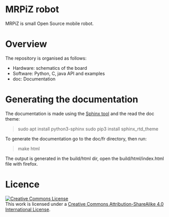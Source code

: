 # MRPiZ robot

MRPiZ is small Open Source mobile robot.

# Overview

The repository is organised as follows:

* Hardware: schematics of the board
* Software: Python, C, java API and examples
* doc: Documentation

# Generating the documentation

The documentation is made using the [Sphinx tool](http://www.sphinx-dox.org) and the read the doc theme:

> sudo apt install python3-sphinx
> sudo pip3 install sphinx\_rtd\_theme

To generate the documentation go to the doc/fr directory, then run:

> make html

The output is generated in the build/html dir, open the build/html/index.html
file with firefox.

# Licence

<a rel="license" href="http://creativecommons.org/licenses/by-sa/4.0/"><img alt="Creative Commons License" style="border-width:0" src="https://i.creativecommons.org/l/by-sa/4.0/88x31.png" /></a><br />This work is licensed under a <a rel="license" href="http://creativecommons.org/licenses/by-sa/4.0/">Creative Commons Attribution-ShareAlike 4.0 International License</a>.

